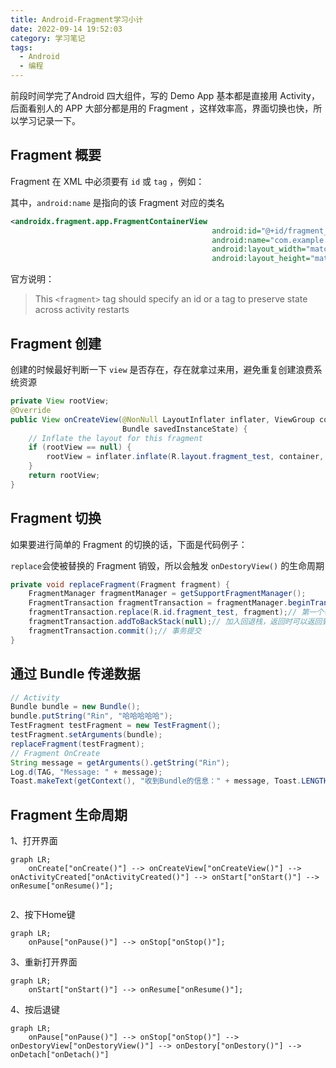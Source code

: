 ```yaml
---
title: Android-Fragment学习小计
date: 2022-09-14 19:52:03
category: 学习笔记
tags:
  - Android
  - 编程
---
```


前段时间学完了Android 四大组件，写的 Demo App 基本都是直接用 Activity，后面看别人的 APP 大部分都是用的 Fragment ，这样效率高，界面切换也快，所以学习记录一下。

## Fragment 概要

Fragment 在 XML 中必须要有 `id` 或 `tag` ，例如：

其中，`android:name` 是指向的该 Fragment 对应的类名

```xml
<androidx.fragment.app.FragmentContainerView
                                             android:id="@+id/fragment_test"
                                             android:name="com.example.learn_825.TestFragment"
                                             android:layout_width="match_parent"
                                             android:layout_height="match_parent" />
```

官方说明：

> This `<fragment>` tag should specify an id or a tag to preserve state across activity restarts

## Fragment 创建

创建的时候最好判断一下 `view` 是否存在，存在就拿过来用，避免重复创建浪费系统资源

```java
private View rootView;
@Override
public View onCreateView(@NonNull LayoutInflater inflater, ViewGroup container,
                         Bundle savedInstanceState) {
    // Inflate the layout for this fragment
    if (rootView == null) {
        rootView = inflater.inflate(R.layout.fragment_test, container, false);
    }
    return rootView;
}
```

## Fragment 切换

如果要进行简单的 Fragment 的切换的话，下面是代码例子：

`replace`会使被替换的 Fragment 销毁，所以会触发 `onDestoryView()` 的生命周期

```java
private void replaceFragment(Fragment fragment) {
    FragmentManager fragmentManager = getSupportFragmentManager();
    FragmentTransaction fragmentTransaction = fragmentManager.beginTransaction();
    fragmentTransaction.replace(R.id.fragment_test, fragment);// 第一个参数是Fragment容器的id，第二个参数是要替换的fragment
    fragmentTransaction.addToBackStack(null);// 加入回退栈，返回时可以返回到上一个Fragment而不是直接退出Activity
    fragmentTransaction.commit();// 事务提交
}
```

## 通过 Bundle 传递数据

```java
// Activity
Bundle bundle = new Bundle();
bundle.putString("Rin", "哈哈哈哈哈");
TestFragment testFragment = new TestFragment();
testFragment.setArguments(bundle);
replaceFragment(testFragment);
// Fragment OnCreate
String message = getArguments().getString("Rin");
Log.d(TAG, "Message: " + message);
Toast.makeText(getContext(), "收到Bundle的信息：" + message, Toast.LENGTH_SHORT).show();
```

## Fragment 生命周期

1、打开界面

```mermaid
graph LR;
	onCreate["onCreate()"] --> onCreateView["onCreateView()"] --> onActivityCreated["onActivityCreated()"] --> onStart["onStart()"] --> onResume["onResume()"];
	
```

2、按下Home键

```mermaid
graph LR;
	onPause["onPause()"] --> onStop["onStop()"];
```

3、重新打开界面

```mermaid
graph LR;
	onStart["onStart()"] --> onResume["onResume()"];
```

4、按后退键

```mermaid
graph LR;
	onPause["onPause()"] --> onStop["onStop()"] --> onDestoryView["onDestoryView()"] --> onDestory["onDestory()"] --> onDetach["onDetach()"]
```
